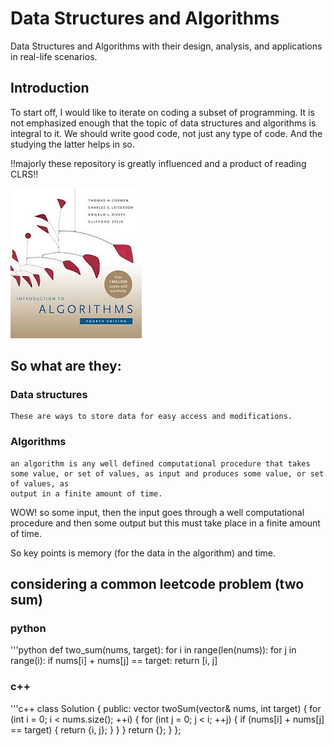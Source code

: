 # Data Structures and Algorithms

Data Structures and Algorithms with their design, analysis, and applications in real-life scenarios.

## Introduction

To start off, I would like to iterate on coding a subset of programming. It is not emphasized enough that the topic of 
data structures and algorithms is integral to it. We should write good code, not just any type of code. And the studying
the latter helps in so.

!!majorly these repository is greatly influenced and a product of reading CLRS!!

![alt text](images/image.png)

## So what are they:
### Data structures
    These are ways to store data for easy access and modifications. 

### Algorithms
    an algorithm is any well defined computational procedure that takes
    some value, or set of values, as input and produces some value, or set of values, as
    output in a finite amount of time.

WOW! so some input, then the input goes through a well computational procedure and then 
some output but this must take place in a finite amount of time.

So key points is memory (for the data in the algorithm) and time.

## considering a common leetcode problem (two sum)

### python 
'''python
def two_sum(nums, target):
    for i in range(len(nums)):
        for j in range(i):
            if nums[i] + nums[j] == target:
                return [i, j]
### c++
'''c++
class Solution {
public:
    vector<int> twoSum(vector<int>& nums, int target) {
        for (int i = 0; i < nums.size(); ++i) {
            for (int j = 0; j < i; ++j) {
                if (nums[i] + nums[j] == target) {
                    return {i, j}; 
                }
            }
        }
        return {}; 
    }
};
